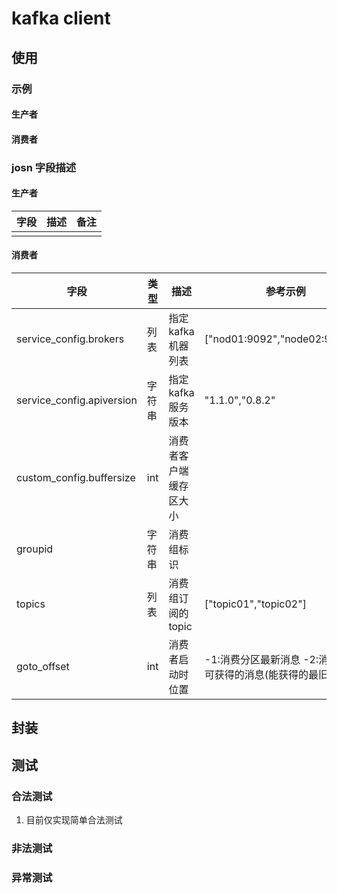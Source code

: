 # kafka client
## 使用
### 示例
#### 生产者
#### 消费者
### josn 字段描述
#### 生产者

|字段|描述|备注|
|-|-|-|
||||
#### 消费者

|字段|类型|描述|参考示例|
|-|-|-|-|
|service_config.brokers|列表|指定kafka机器列表|["nod01:9092","node02:9092"...]|
|service_config.apiversion|字符串|指定kafka服务版本|"1.1.0","0.8.2"|
|custom_config.buffersize|int|消费者客户端缓存区大小||
|groupid|字符串|消费组标识||
|topics|列表|消费组订阅的topic|["topic01","topic02"]|
|goto_offset|int|消费者启动时位置|-1:消费分区最新消息 -2:消费分区可获得的消息(能获得的最旧的消息)|
## 封装
## 测试
### 合法测试
1. 目前仅实现简单合法测试
### 非法测试
### 异常测试
